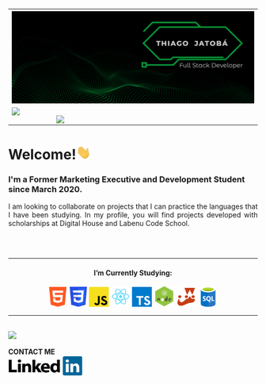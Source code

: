 <table style="width:100%">
  <tr>
    <th>
      <img src="https://github.com/tjatoba/tjatoba/blob/main/images/bannerthiagojatoba.png" alt="banner_github" style="max-width:100%;">
    </th>
  </tr>
  <tr>
    <td>
      <img width="400px" align="left" src="https://github-readme-stats.vercel.app/api/top-langs/?username=tjatoba&layout=compact&theme=blue-green" style="max-width:100%;"><img width="400px" align="right" src="https://github-readme-stats.vercel.app/api?username=tjatoba&amp;theme=blue-green" style="max-width:100%;">
    </td>
  </tr>
</table>

<h1>Welcome!<img src="https://github.com/tjatoba/tjatoba/blob/main/images/Hi.gif" width="30px" style="max-width:100%;"></h1> 

<h3>I'm a Former Marketing Executive and Development Student since March 2020.</h3>
<p align="justify">I am looking to collaborate on projects that I can practice the languages that I have been studying. In my profile, you will find projects developed with scholarships at Digital House and Labenu Code School.</p>
<br/>
<br/>
<hr></hr> 
<h4 align="center">I’m Currently Studying:</h4>
<p align="center" >
  <img alt="tjatoba-linkedin" height="40" width="40" margin="20px" src="https://github.com/tjatoba/tjatoba/blob/main/images/HTML.png">
  <img alt="tjatoba-linkedin" height="42" width="35" margin="20px" src="https://github.com/tjatoba/tjatoba/blob/main/images/CSS.png">
  <img alt="tjatoba-linkedin" height="40" width="40" margin="20px" src="https://github.com/tjatoba/tjatoba/blob/main/images/JavaScript_logo.png">
  <img alt="tjatoba-linkedin" height="40" width="40" src="https://github.com/tjatoba/tjatoba/blob/main/images/react.png">
  <img alt="tjatoba-linkedin" height="40" width="40" src="https://github.com/tjatoba/tjatoba/blob/main/images/typescript.png">
  <img alt="tjatoba-linkedin" height="42" width="42" margin="20px" src="https://github.com/tjatoba/tjatoba/blob/main/images/Node.js_bglogo.png">
  <img alt="tjatoba-linkedin" height="40" width="40" margin="20px" src="https://github.com/tjatoba/tjatoba/blob/main/images/jest.png">
  <img alt="tjatoba-linkedin" height="40" width="40" margin="20px" src="https://github.com/tjatoba/tjatoba/blob/main/images/SQL.png">
</p>
<hr></hr> 

<br/>
<img style="marging:20px;" src="https://komarev.com/ghpvc/?username=your-github-username&color=079839">

**CONTACT ME** <br/>
<a align="center" href="https://www.linkedin.com/in/thiagojatobadev/">
  <img align="center" alt="tjatoba-linkedin" height="40" width="150" src="https://github.com/tjatoba/tjatoba/blob/main/images/LinkedIn_Logo.png">
</a>
